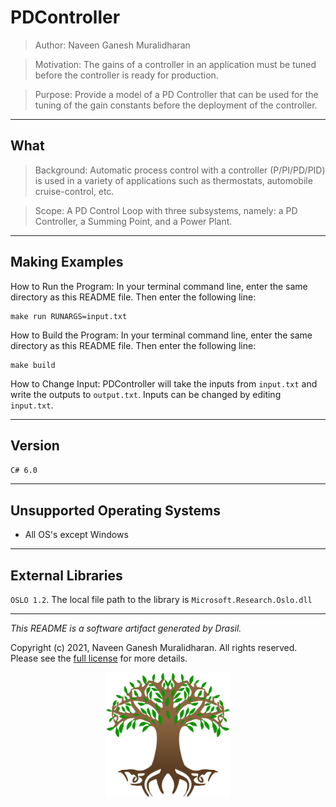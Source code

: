 # PDController 
> Author: Naveen Ganesh Muralidharan

> Motivation: The gains of a controller in an application must be tuned before the controller is ready for production.

> Purpose: Provide a model of a PD Controller that can be used for the tuning of the gain constants before the deployment of the controller.

------------------------------------------------------------
## What 
 

> Background: Automatic process control with a controller (P/PI/PD/PID) is used in a variety of applications such as thermostats, automobile cruise-control, etc.

> Scope: A PD Control Loop with three subsystems, namely: a PD Controller, a Summing Point, and a Power Plant.

------------------------------------------------------------
## Making Examples 
 How to Run the Program:
In your terminal command line, enter the same directory as this README file. Then enter the following line:
```
make run RUNARGS=input.txt
```

How to Build the Program:
In your terminal command line, enter the same directory as this README file. Then enter the following line:
```
make build
```

How to Change Input:
PDController will take the inputs from `input.txt` and write the outputs to `output.txt`.
Inputs can be changed by editing `input.txt`.

------------------------------------------------------------
## Version 
 `C# 6.0`

------------------------------------------------------------
## Unsupported Operating Systems 
 - All OS's except Windows

------------------------------------------------------------
## External Libraries 
 `OSLO 1.2`. The local file path to the library is `Microsoft.Research.Oslo.dll`

------------------------------------------------------------
*This README is a software artifact generated by Drasil.*

Copyright (c) 2021, Naveen Ganesh Muralidharan. All rights reserved. Please see the [full license](https://github.com/JacquesCarette/Drasil/blob/4b9ad0a3016fecb3c7a2aa82ab142f9e805b5cc8/LICENSE) for more details.

<p align="center">
<img src="../../../../drasil-website/WebInfo/images/Icon.png" alt="Drasil Tree" width="200" />
</p>
